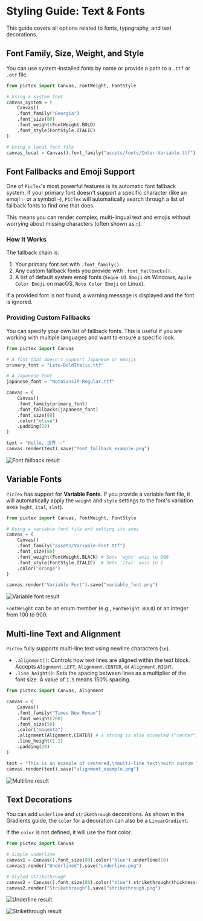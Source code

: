 # Styling Guide: Text & Fonts

This guide covers all options related to fonts, typography, and text decorations.

## Font Family, Size, Weight, and Style

You can use system-installed fonts by name or provide a path to a `.ttf` or `.otf` file.

```python
from pictex import Canvas, FontWeight, FontStyle

# Using a system font
canvas_system = (
    Canvas()
    .font_family("Georgia")
    .font_size(80)
    .font_weight(FontWeight.BOLD)
    .font_style(FontStyle.ITALIC)
)

# Using a local font file
canvas_local = Canvas().font_family("assets/fonts/Inter-Variable.ttf").font_size(80)
```

## Font Fallbacks and Emoji Support

One of `PicTex`'s most powerful features is its automatic font fallback system. If your primary font doesn't support a specific character (like an emoji `✨` or a symbol `→`), `PicTex` will automatically search through a list of fallback fonts to find one that does.

This means you can render complex, multi-lingual text and emojis without worrying about missing characters (often shown as `□`).

### How It Works

The fallback chain is:
1.  Your primary font set with `.font_family()`.
2.  Any custom fallback fonts you provide with `.font_fallbacks()`.
3.  A list of default system emoji fonts (`Segoe UI Emoji` on Windows, `Apple Color Emoji` on macOS, `Noto Color Emoji` on Linux).

If a provided font is not found, a warning message is displayed and the font is ignored.

### Providing Custom Fallbacks

You can specify your own list of fallback fonts. This is useful if you are working with multiple languages and want to ensure a specific look.

```python
from pictex import Canvas

# A font that doesn't support Japanese or emojis
primary_font = "Lato-BoldItalic.ttf" 

# A Japanese font
japanese_font = "NotoSansJP-Regular.ttf"

canvas = (
    Canvas()
    .font_family(primary_font)
    .font_fallbacks(japanese_font)
    .font_size(80)
    .color("olive")
    .padding(20)
)

text = "Hello, 世界 ✨"
canvas.render(text).save("font_fallback_example.png")
```

![Font fallback result](assets/text-0.png)

## Variable Fonts

`PicTex` has support for **Variable Fonts**. If you provide a variable font file, it will automatically apply the `weight` and `style` settings to the font's variation axes (`wght`, `ital`, `slnt`).

```python
from pictex import Canvas, FontWeight, FontStyle

# Using a variable font file and setting its axes
canvas = (
    Canvas()
    .font_family("assets/Variable-Font.ttf")
    .font_size(80)
    .font_weight(FontWeight.BLACK) # Sets 'wght' axis to 900
    .font_style(FontStyle.ITALIC)  # Sets 'ital' axis to 1
    .color("orange")
)

canvas.render("Variable Font").save("variable_font.png")
```

![Variable font result](assets/text-1.png)

`FontWeight` can be an enum member (e.g., `FontWeight.BOLD`) or an integer from 100 to 900.

## Multi-line Text and Alignment

`PicTex` fully supports multi-line text using newline characters (`\n`).

-   `.alignment()`: Controls how text lines are aligned within the text block. Accepts `Alignment.LEFT`, `Alignment.CENTER`, or `Alignment.RIGHT`.
-   `.line_height()`: Sets the spacing between lines as a multiplier of the font size. A value of `1.5` means 150% spacing.

```python
from pictex import Canvas, Alignment

canvas = (
    Canvas()
    .font_family("Times New Roman")
    .font_weight(700)
    .font_size(50)
    .color("magenta")
    .alignment(Alignment.CENTER) # a string is also accepted ("center")
    .line_height(1.2)
    .padding(20)
)

text = "This is an example of centered,\nmulti-line text\nwith custom line spacing."
canvas.render(text).save("alignment_example.png")
```

![Multiline result](assets/text-2.png)

## Text Decorations

You can add `underline` and `strikethrough` decorations. As shown in the Gradients guide, the `color` for a decoration can also be a `LinearGradient`.

If the `color` is not defined, it will use the font color.

```python
from pictex import Canvas

# Simple underline
canvas1 = Canvas().font_size(80).color("blue").underline(10)
canvas1.render("Underlined").save("underline.png")

# Styled strikethrough
canvas2 = Canvas().font_size(80).color("blue").strikethrough(thickness=10, color="red")
canvas2.render("Strikethrough").save("strikethrough.png")
```

![Underline result](assets/text-3-u.png)


![Strikethrough result](assets/text-3-s.png)
